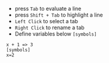 * press `Tab` to evaluate a line
* press `Shift + Tab` to highlight a line
* `Left Click` to select a tab
* `Right Click` to rename a tab
* Define variables below `[symbols]`
```
x + 1 => 3
[symbols]
x=2
```